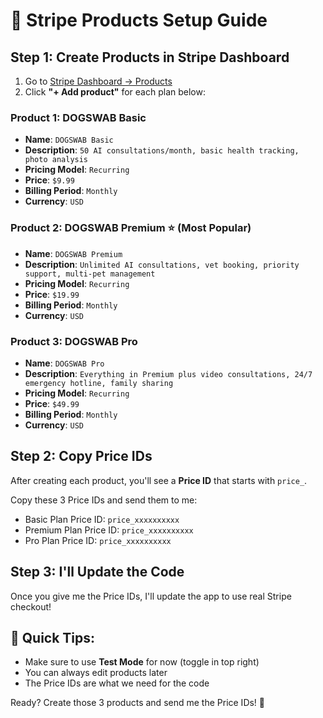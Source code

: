 # 🚀 Stripe Products Setup Guide

## Step 1: Create Products in Stripe Dashboard

1. Go to [Stripe Dashboard → Products](https://dashboard.stripe.com/products)
2. Click **"+ Add product"** for each plan below:

### Product 1: DOGSWAB Basic
- **Name**: `DOGSWAB Basic`
- **Description**: `50 AI consultations/month, basic health tracking, photo analysis`
- **Pricing Model**: `Recurring`
- **Price**: `$9.99`
- **Billing Period**: `Monthly`
- **Currency**: `USD`

### Product 2: DOGSWAB Premium ⭐ (Most Popular)
- **Name**: `DOGSWAB Premium`
- **Description**: `Unlimited AI consultations, vet booking, priority support, multi-pet management`
- **Pricing Model**: `Recurring`
- **Price**: `$19.99`
- **Billing Period**: `Monthly`
- **Currency**: `USD`

### Product 3: DOGSWAB Pro
- **Name**: `DOGSWAB Pro`
- **Description**: `Everything in Premium plus video consultations, 24/7 emergency hotline, family sharing`
- **Pricing Model**: `Recurring`
- **Price**: `$49.99`
- **Billing Period**: `Monthly`
- **Currency**: `USD`

## Step 2: Copy Price IDs

After creating each product, you'll see a **Price ID** that starts with `price_`. 

Copy these 3 Price IDs and send them to me:
- Basic Plan Price ID: `price_xxxxxxxxxx`
- Premium Plan Price ID: `price_xxxxxxxxxx`  
- Pro Plan Price ID: `price_xxxxxxxxxx`

## Step 3: I'll Update the Code

Once you give me the Price IDs, I'll update the app to use real Stripe checkout!

## 🎯 Quick Tips:
- Make sure to use **Test Mode** for now (toggle in top right)
- You can always edit products later
- The Price IDs are what we need for the code

Ready? Create those 3 products and send me the Price IDs! 🚀